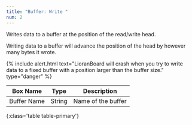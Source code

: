 ```yaml
---
title: "Buffer: Write "
num: 2
---
```


Writes data to a buffer at the position of the read/write head.

Writing data to a buffer will advance the position of the head by however many bytes it wrote.

{% include alert.html text="LioranBoard will crash when you try to write data to a fixed buffer with a position larger than the buffer size." type="danger" %} 

| Box Name | Type | Description | 
|-------|--------|--------
|Buffer Name	|String	| Name of the buffer
{:class='table table-primary'}









